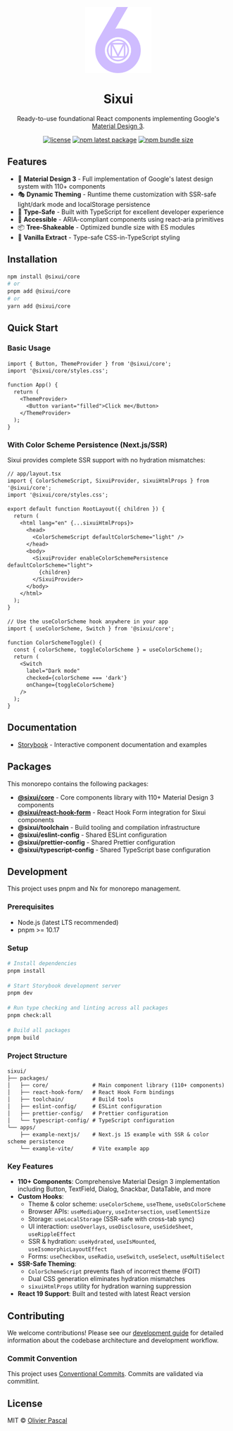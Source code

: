 <p align="center">
  <a href="https://sixui.com" rel="noopener" target="_blank"><img width="150" height="150" src="doc/images/logo-transparent-nomargin.svg" alt="Sixui logo"></a>
</p>

<h1 align="center">Sixui</h1>

<p align="center">
Ready-to-use foundational React components implementing Google's <a href="https://m3.material.io/">Material Design 3</a>.
</p>

<div align="center">

[![license](https://img.shields.io/badge/license-MIT-blue.svg)](https://github.com/sixui/sixui/blob/HEAD/LICENSE)
[![npm latest package](https://img.shields.io/npm/v/@sixui/core/latest.svg)](https://www.npmjs.com/package/@sixui/core)
[![npm bundle size](https://img.shields.io/bundlephobia/minzip/@sixui/core)](https://bundlephobia.com/package/@sixui/core@latest)

</div>

## Features

- 🎨 **Material Design 3** - Full implementation of Google's latest design system with 110+ components
- 🎭 **Dynamic Theming** - Runtime theme customization with SSR-safe light/dark mode and localStorage persistence
- 🎯 **Type-Safe** - Built with TypeScript for excellent developer experience
- 🎪 **Accessible** - ARIA-compliant components using react-aria primitives
- 📦 **Tree-Shakeable** - Optimized bundle size with ES modules
- 💅 **Vanilla Extract** - Type-safe CSS-in-TypeScript styling

## Installation

```bash
npm install @sixui/core
# or
pnpm add @sixui/core
# or
yarn add @sixui/core
```

## Quick Start

### Basic Usage

```tsx
import { Button, ThemeProvider } from '@sixui/core';
import '@sixui/core/styles.css';

function App() {
  return (
    <ThemeProvider>
      <Button variant="filled">Click me</Button>
    </ThemeProvider>
  );
}
```

### With Color Scheme Persistence (Next.js/SSR)

Sixui provides complete SSR support with no hydration mismatches:

```tsx
// app/layout.tsx
import { ColorSchemeScript, SixuiProvider, sixuiHtmlProps } from '@sixui/core';
import '@sixui/core/styles.css';

export default function RootLayout({ children }) {
  return (
    <html lang="en" {...sixuiHtmlProps}>
      <head>
        <ColorSchemeScript defaultColorScheme="light" />
      </head>
      <body>
        <SixuiProvider enableColorSchemePersistence defaultColorScheme="light">
          {children}
        </SixuiProvider>
      </body>
    </html>
  );
}

// Use the useColorScheme hook anywhere in your app
import { useColorScheme, Switch } from '@sixui/core';

function ColorSchemeToggle() {
  const { colorScheme, toggleColorScheme } = useColorScheme();
  return (
    <Switch
      label="Dark mode"
      checked={colorScheme === 'dark'}
      onChange={toggleColorScheme}
    />
  );
}
```

## Documentation

- [Storybook](https://sixui.com) - Interactive component documentation and examples

## Packages

This monorepo contains the following packages:

- **[@sixui/core](packages/core)** - Core components library with 110+ Material Design 3 components
- **[@sixui/react-hook-form](packages/react-hook-form)** - React Hook Form integration for Sixui components
- **@sixui/toolchain** - Build tooling and compilation infrastructure
- **@sixui/eslint-config** - Shared ESLint configuration
- **@sixui/prettier-config** - Shared Prettier configuration
- **@sixui/typescript-config** - Shared TypeScript base configuration

## Development

This project uses pnpm and Nx for monorepo management.

### Prerequisites

- Node.js (latest LTS recommended)
- pnpm >= 10.17

### Setup

```bash
# Install dependencies
pnpm install

# Start Storybook development server
pnpm dev

# Run type checking and linting across all packages
pnpm check:all

# Build all packages
pnpm build
```

### Project Structure

```
sixui/
├── packages/
│   ├── core/              # Main component library (110+ components)
│   ├── react-hook-form/   # React Hook Form bindings
│   ├── toolchain/         # Build tools
│   ├── eslint-config/     # ESLint configuration
│   ├── prettier-config/   # Prettier configuration
│   └── typescript-config/ # TypeScript configuration
└── apps/
    ├── example-nextjs/    # Next.js 15 example with SSR & color scheme persistence
    └── example-vite/      # Vite example app
```

### Key Features

- **110+ Components**: Comprehensive Material Design 3 implementation including Button, TextField, Dialog, Snackbar, DataTable, and more
- **Custom Hooks**:
  - Theme & color scheme: `useColorScheme`, `useTheme`, `useOsColorScheme`
  - Browser APIs: `useMediaQuery`, `useIntersection`, `useElementSize`
  - Storage: `useLocalStorage` (SSR-safe with cross-tab sync)
  - UI interaction: `useOverlays`, `useDisclosure`, `useSideSheet`, `useRippleEffect`
  - SSR & hydration: `useHydrated`, `useIsMounted`, `useIsomorphicLayoutEffect`
  - Forms: `useCheckbox`, `useRadio`, `useSwitch`, `useSelect`, `useMultiSelect`
- **SSR-Safe Theming**:
  - `ColorSchemeScript` prevents flash of incorrect theme (FOIT)
  - Dual CSS generation eliminates hydration mismatches
  - `sixuiHtmlProps` utility for hydration warning suppression
- **React 19 Support**: Built and tested with latest React version

## Contributing

We welcome contributions! Please see our [development guide](CLAUDE.md) for detailed information about the codebase architecture and development workflow.

### Commit Convention

This project uses [Conventional Commits](https://www.conventionalcommits.org/). Commits are validated via commitlint.

## License

MIT © [Olivier Pascal](https://github.com/sixui/sixui/blob/HEAD/LICENSE)
